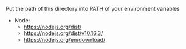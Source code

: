 Put the path of this directory into PATH of your environment variables

- Node:
  - https://nodejs.org/dist/
  - https://nodejs.org/dist/v10.16.3/
  - https://nodejs.org/en/download/
